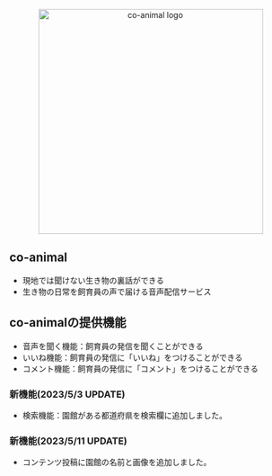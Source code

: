 <p align="center"><a href="https://poteland.sakura.ne.jp/co_animal/" target="_blank"><img src="{{ asset('images/lp_image02.png') }}" width="400" alt="co-animal logo"></a></p>

<p align="center">
</p>

## co-animal

- 現地では聞けない生き物の裏話ができる
- 生き物の日常を飼育員の声で届ける音声配信サービス

## co-animalの提供機能

- 音声を聞く機能：飼育員の発信を聞くことができる
- いいね機能：飼育員の発信に「いいね」をつけることができる
- コメント機能：飼育員の発信に「コメント」をつけることができる


### 新機能(2023/5/3 UPDATE)
- 検索機能：園館がある都道府県を検索欄に追加しました。

### 新機能(2023/5/11 UPDATE)
- コンテンツ投稿に園館の名前と画像を追加しました。